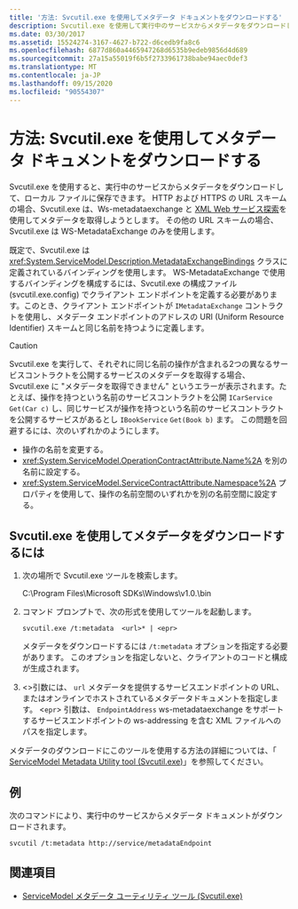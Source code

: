 ```yaml
---
title: '方法: Svcutil.exe を使用してメタデータ ドキュメントをダウンロードする'
description: Svcutil.exe を使用して実行中のサービスからメタデータをダウンロードし、メタデータをローカルファイルに保存する方法について説明します。
ms.date: 03/30/2017
ms.assetid: 15524274-3167-4627-b722-d6cedb9fa8c6
ms.openlocfilehash: 6877d860a4465947268d6535b9edeb9856d4d689
ms.sourcegitcommit: 27a15a55019f6b5f2733961738babe94aec0def3
ms.translationtype: MT
ms.contentlocale: ja-JP
ms.lasthandoff: 09/15/2020
ms.locfileid: "90554307"
---
```

# <a name="how-to-use-svcutilexe-to-download-metadata-documents"></a>方法: Svcutil.exe を使用してメタデータ ドキュメントをダウンロードする
Svcutil.exe を使用すると、実行中のサービスからメタデータをダウンロードして、ローカル ファイルに保存できます。 HTTP および HTTPS の URL スキームの場合、Svcutil.exe は、Ws-metadataexchange と [XML Web サービス探索](/previous-versions/dotnet/netframework-4.0/fxx6cfx2(v=vs.100))を使用してメタデータを取得しようとします。 その他の URL スキームの場合、Svcutil.exe は WS-MetadataExchange のみを使用します。  
  
 既定で、Svcutil.exe は <xref:System.ServiceModel.Description.MetadataExchangeBindings> クラスに定義されているバインディングを使用します。 WS-MetadataExchange で使用するバインディングを構成するには、Svcutil.exe の構成ファイル (svcutil.exe.config) でクライアント エンドポイントを定義する必要があります。このとき、クライアント エンドポイントが `IMetadataExchange` コントラクトを使用し、メタデータ エンドポイントのアドレスの URI (Uniform Resource Identifier) スキームと同じ名前を持つように定義します。  
  
> [!CAUTION]
> Svcutil.exe を実行して、それぞれに同じ名前の操作が含まれる2つの異なるサービスコントラクトを公開するサービスのメタデータを取得する場合、Svcutil.exe に "メタデータを取得できません" というエラーが表示されます。たとえば、操作を持つという名前のサービスコントラクトを公開 `ICarService` `Get(Car c)` し、同じサービスが操作を持つという名前のサービスコントラクトを公開するサービスがあるとし `IBookService` `Get(Book b)` ます。 この問題を回避するには、次のいずれかのようにします。
>
> - 操作の名前を変更する。
> - <xref:System.ServiceModel.OperationContractAttribute.Name%2A> を別の名前に設定する。
> - <xref:System.ServiceModel.ServiceContractAttribute.Namespace%2A> プロパティを使用して、操作の名前空間のいずれかを別の名前空間に設定する。
  
## <a name="to-download-metadata-using-svcutilexe"></a>Svcutil.exe を使用してメタデータをダウンロードするには  
  
1. 次の場所で Svcutil.exe ツールを検索します。  
  
     C:\Program Files\Microsoft SDKs\Windows\v1.0.\bin  
  
2. コマンド プロンプトで、次の形式を使用してツールを起動します。  
  
    ```console
    svcutil.exe /t:metadata  <url>* | <epr>  
    ```  
  
     メタデータをダウンロードするには `/t:metadata` オプションを指定する必要があります。 このオプションを指定しないと、クライアントのコードと構成が生成されます。  
  
3. <>引数には、 `url` メタデータを提供するサービスエンドポイントの URL、またはオンラインでホストされているメタデータドキュメントを指定します。 <`epr`> 引数は、 `EndpointAddress` ws-metadataexchange をサポートするサービスエンドポイントの ws-addressing を含む XML ファイルへのパスを指定します。  
  
 メタデータのダウンロードにこのツールを使用する方法の詳細については、「 [ServiceModel Metadata Utility tool (Svcutil.exe)](../servicemodel-metadata-utility-tool-svcutil-exe.md)」を参照してください。  
  
## <a name="example"></a>例  
 次のコマンドにより、実行中のサービスからメタデータ ドキュメントがダウンロードされます。  
  
```console
svcutil /t:metadata http://service/metadataEndpoint  
```  
  
## <a name="see-also"></a>関連項目

- [ServiceModel メタデータ ユーティリティ ツール (Svcutil.exe)](../servicemodel-metadata-utility-tool-svcutil-exe.md)
